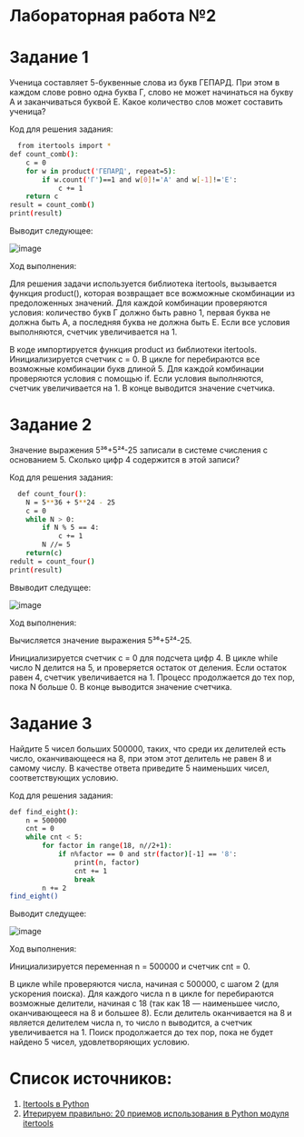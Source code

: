 # Лабораторная работа №2

# Задание 1

Ученица составляет 5-буквенные слова из букв ГЕПАРД. При этом в каждом слове ровно одна буква Г, слово не может начинаться на букву А и заканчиваться буквой Е. Какое количество слов может составить ученица?

Код для решения задания:
```bash
  from itertools import *
def count_comb():
    c = 0
    for w in product('ГЕПАРД', repeat=5):
        if w.count('Г')==1 and w[0]!='А' and w[-1]!='Е':
            c += 1
    return c
result = count_comb()
print(result)
  ```
Выводит следующее: 

![image](https://github.com/user-attachments/assets/1f295823-b4a2-468f-a0db-494a064b5a1e)

Ход выполнения: 

Для решения задачи используется библиотека itertools, вызывается функция product(), которая возвращает все вожможные скомбинации из предоложенных значений.
Для каждой комбинации проверяются условия: количество букв Г должно быть равно 1, первая буква не должна быть А, а последняя буква не должна быть Е. 
Если все условия выполняются, счетчик увеличивается на 1.


В коде импортируется функция product из библиотеки itertools. 
Инициализируется счетчик c = 0. В цикле for перебираются все возможные комбинации букв длиной 5. 
Для каждой комбинации проверяются условия с помощью if. 
Если условия выполняются, счетчик увеличивается на 1. 
В конце выводится значение счетчика.


# Задание 2

Значение выражения 5³⁶+5²⁴-25 записали в системе счисления с основанием 5. Сколько цифр 4 содержится в этой записи?

Код для решения задания:
```bash
  def count_four():
    N = 5**36 + 5**24 - 25
    c = 0
    while N > 0:
        if N % 5 == 4:
            c += 1
        N //= 5
    return(c)
redult = count_four()
print(result)
  ```

Ввыводит следущее:

![image](https://github.com/user-attachments/assets/efccded3-a536-4cda-b39a-73f5bd9f809f)


Ход выполнения: 

Вычисляется значение выражения 5³⁶+5²⁴-25.


Инициализируется счетчик c = 0 для подсчета цифр 4. 
В цикле while число N делится на 5, и проверяется остаток от деления. 
Если остаток равен 4, счетчик увеличивается на 1. Процесс продолжается до тех пор, пока N больше 0. 
В конце выводится значение счетчика.


# Задание 3

Найдите 5 чисел больших 500000, таких, что среди их делителей есть число, оканчивающееся на 8, при этом этот делитель не равен 8 и самому числу. В качестве ответа приведите 5 наименьших чисел, соответствующих условию.

Код для решения задания:
```bash
def find_eight():
    n = 500000
    cnt = 0
    while cnt < 5:
        for factor in range(18, n//2+1):
            if n%factor == 0 and str(factor)[-1] == '8':
                print(n, factor)
                cnt += 1
                break
        n += 2
find_eight()
  ```
Выводит следущее:

![image](https://github.com/user-attachments/assets/7053d567-45a4-44e0-be72-2d1ba941e27b)




Ход выполнения: 


Инициализируется переменная n = 500000 и счетчик cnt = 0. 


В цикле while проверяются числа, начиная с 500000, с шагом 2 (для ускорения поиска). 
Для каждого числа n в цикле for перебираются возможные делители, начиная с 18 (так как 18 — наименьшее число, оканчивающееся на 8 и большее 8). 
Если делитель оканчивается на 8 и является делителем числа n, то число n выводится, а счетчик увеличивается на 1. 
Поиск продолжается до тех пор, пока не будет найдено 5 чисел, удовлетворяющих условию.


# Список источников:

1.  [Itertools в Python](https://habr.com/ru/companies/otus/articles/529356/)
2.  [Итерируем правильно: 20 приемов использования в Python модуля itertools](https://proglib.io/p/iteriruemsya-pravilno-20-priemov-ispolzovaniya-v-python-modulya-itertools-2020-01-03)
